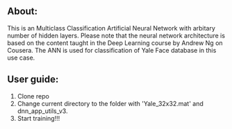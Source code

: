 About:
-----------------
This is an Multiclass Classification Artificial Neural Network with arbitary number of hidden layers. Please note that the neural network architecture is based on the content taught in the Deep Learning course by Andrew Ng on Cousera. The ANN is used for classification of Yale Face database in this use case.

User guide:
---------------
1.  Clone repo
2.  Change current directory to the folder with 'Yale_32x32.mat' and dnn_app_utils_v3.
3.  Start training!!!
